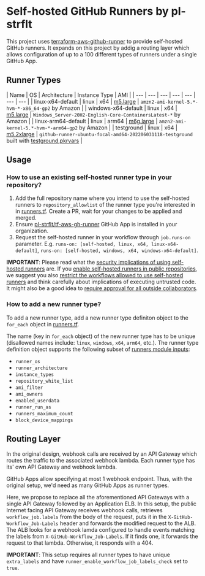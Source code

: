 # Self-hosted GitHub Runners by pl-strflt

This project uses [terraform-aws-github-runner](https://github.com/philips-labs/terraform-aws-github-runner) to provide self-hosted GitHub runners. It expands on this project by addig a routing layer which allows configuration of up to a 100 different types of runners under a single GitHub App.

## Runner Types

| Name | OS | Architecture | Instance Type | AMI |
| --- | --- | --- | --- | --- | --- | --- |
| linux-x64-default | linux | x64 | [m5.large]([m5.2xlarge](https://instances.vantage.sh/?selected=m5.large)) | `amzn2-ami-kernel-5.*-hvm-*-x86_64-gp2` by Amazon |
| windows-x64-default | linux | x64 | [m5.large]([m5.2xlarge](https://instances.vantage.sh/?selected=m5.large)) | `Windows_Server-20H2-English-Core-ContainersLatest-*` by Amazon |
| linux-arm64-default | linux | arm64 | [m6g.large]([m6g.2xlarge](https://instances.vantage.sh/?selected=m6g.large)) | `amzn2-ami-kernel-5.*-hvm-*-arm64-gp2` by Amazon |
| testground | linux | x64 | [m5.2xlarge](https://instances.vantage.sh/?selected=m5.2xlarge) | `github-runner-ubuntu-focal-amd64-202206031118-testground` built with [testground.pkrvars](images/ubuntu-focal/testground.pkrvars.hcl) |

## Usage

### How to use an existing self-hosted runner type in your repository?

1. Add the full repository name where you intend to use the self-hosted runners to `repository_allowlist` of the runner type you're interested in in [runners.tf](runners.tf). Create a PR, wait for your changes to be applied and merged.
1. Ensure [pl-strflt/tf-aws-gh-runner](https://github.com/apps/pl-strflt-tf-aws-gh-runner) GitHub App is installed in your organization.
1. Request the self-hosted runner in your workflow through `job.runs-on` parameter. E.g. `runs-on: [self-hosted, linux, x64, linux-x64-default]`, `runs-on: [self-hosted, windows, x64, windows-x64-default]`.

**IMPORTANT**: Please read what the [security implications of using self-hosted runners](https://docs.github.com/en/actions/hosting-your-own-runners/about-self-hosted-runners#self-hosted-runner-security) are. If you [enable self-hosted runners in public repositories](https://docs.github.com/en/actions/hosting-your-own-runners/managing-access-to-self-hosted-runners-using-groups), we suggest you also [restrict the workflows allowed to use self-hosted runners](https://docs.github.com/en/actions/hosting-your-own-runners/managing-access-to-self-hosted-runners-using-groups) and think carefully about implications of executing untrusted code. It might also be a good idea to [require approval for all outside collaborators](https://docs.github.com/en/repositories/managing-your-repositorys-settings-and-features/enabling-features-for-your-repository/managing-github-actions-settings-for-a-repository#configuring-required-approval-for-workflows-from-public-forks).

### How to add a new runner type?

To add a new runner type, add a new runner type definiton object to the `for_each` object in [runners.tf](runners.tf).

The name (key in `for_each` object) of the new runner type has to be unique (disallowed names include: `linux`, `windows`, `x64`, `arm64`, etc.). The runner type definition object supports the following subset of [runners module inputs](https://github.com/philips-labs/terraform-aws-github-runner#inputs):
- `runner_os`
- `runner_architecture`
- `instance_types`
- `repository_white_list`
- `ami_filter`
- `ami_owners`
- `enabled_userdata`
- `runner_run_as`
- `runners_maximum_count`
- `block_device_mappings`

## Routing Layer

In the original design, webhook calls are received by an API Gateway which routes the traffic to the associated webhook lambda. Each runner type has its' own API Gateway and webhook lambda.

GitHub Apps allow specifying at most 1 webhook endpoint. Thus, with the original setup, we'd need as many GitHub Apps as runner types.

Here, we propose to replace all the aforementioned API Gateways with a single API Gateway followed by an Application ELB. In this setup, the public Internet facing API Gateway receives webhook calls, retrieves `workflow_job.labels` from the body of the request, puts it in the `X-GitHub-Workflow_Job-Labels` header and forwards the modified request to the ALB. The ALB looks for a webhook lamda configured to handle events matching the labels from `X-GitHub-Workflow_Job-Labels`. If it finds one, it forwards the request to that lambda. Otherwise, it responds with a 404.

**IMPORTANT**: This setup requires all runner types to have unique `extra_labels` and have `runner_enable_workflow_job_labels_check` set to `true`.
